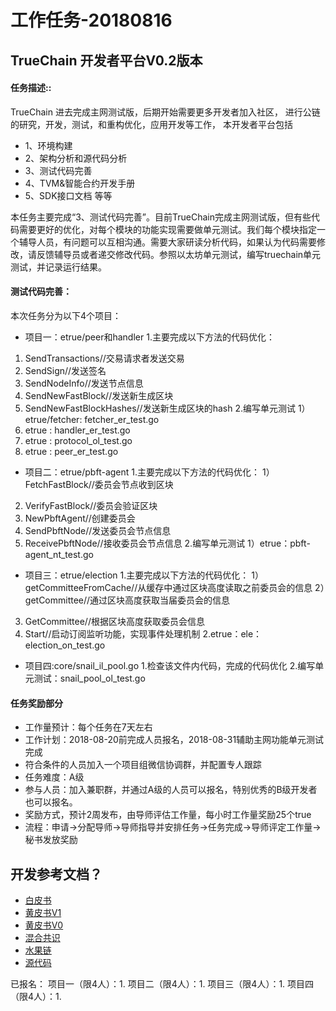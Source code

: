 工作任务-20180816
==========================================

## TrueChain 开发者平台V0.2版本

#### 任务描述::
TrueChain 进去完成主网测试版，后期开始需要更多开发者加入社区，
进行公链的研究，开发，测试，和重构优化，应用开发等工作，
本开发者平台包括
* 1、环境构建
* 2、架构分析和源代码分析
* 3、测试代码完善
* 4、TVM&智能合约开发手册 
* 5、SDK接口文档 等等

本任务主要完成“3、测试代码完善”。目前TrueChain完成主网测试版，但有些代码需要更好的优化，对每个模块的功能实现需要做单元测试。我们每个模块指定一个辅导人员，有问题可以互相沟通。需要大家研读分析代码，如果认为代码需要修改，请反馈辅导员或者递交修改代码。参照以太坊单元测试，编写truechain单元测试，并记录运行结果。

#### 测试代码完善：
本次任务分为以下4个项目：
* 项目一：etrue/peer和handler
1.主要完成以下方法的代码优化：
1) SendTransactions//交易请求者发送交易
2) SendSign//发送签名
3) SendNodeInfo//发送节点信息
4) SendNewFastBlock//发送新生成区块
5) SendNewFastBlockHashes//发送新生成区块的hash
2.编写单元测试
1）etrue/fetcher: fetcher_er_test.go
2) etrue : handler_er_test.go
3) etrue : protocol_ol_test.go
4) etrue : peer_er_test.go

* 项目二：etrue/pbft-agent
1.主要完成以下方法的代码优化：
1）FetchFastBlock//委员会节点收到区块
2) VerifyFastBlock//委员会验证区块
3) NewPbftAgent//创建委员会
4) SendPbftNode//发送委员会节点信息
5) ReceivePbftNode//接收委员会节点信息
2.编写单元测试
1）etrue：pbft-agent_nt_test.go

* 项目三：etrue/election
1.主要完成以下方法的代码优化：
1）getCommitteeFromCache//从缓存中通过区块高度读取之前委员会的信息
2）getCommittee//通过区块高度获取当届委员会的信息
3) GetCommittee//根据区块高度获取委员会信息
4) Start//启动订阅监听功能，实现事件处理机制
2.etrue：ele：election_on_test.go

* 项目四:core/snail_il_pool.go
1.检查该文件内代码，完成的代码优化
2.编写单元测试：snail_pool_ol_test.go

#### 任务奖励部分

* 工作量预计：每个任务在7天左右
* 工作计划：2018-08-20前完成人员报名，2018-08-31辅助主网功能单元测试完成
* 符合条件的人员加入一个项目组微信协调群，并配置专人跟踪
* 任务难度：A级
* 参与人员：加入兼职群，并通过A级的人员可以报名，特别优秀的B级开发者也可以报名。
* 奖励方式，预计2周发布，由导师评估工作量，每小时工作量奖励25个true
* 流程：申请->分配导师->导师指导并安排任务->任务完成->导师评定工作量->秘书发放奖励


## 开发参考文档？

* [白皮书](https://github.com/truechain/wiki/blob/master/whitepaper/Truechain.pdf) 
* [黄皮书V1](https://github.com/truechain/wiki/blob/master/docs-cn/yellowpaperV1.md)
* [黄皮书V0](https://github.com/truechain/wiki/blob/master/docs-cn/yellowpaper.md)
* [混合共识](https://github.com/truechain/wiki/blob/master/paper/Hybrid_Consensus_Effcient_Consensus_in_the_Permissionless_Model.md)
* [水果链](https://github.com/truechain/wiki/blob/master/paper/FruitChains_A_Fair_Blockchain.md)
* [源代码](https://github.com/truechain/truechain-engineering-code.git)

已报名：
项目一（限4人）：1.
项目二（限4人）：1.
项目三（限4人）：1.
项目四（限4人）：1.
